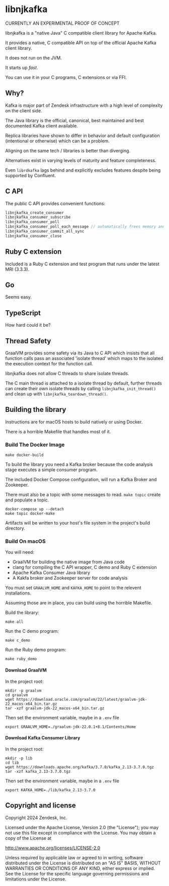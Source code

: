 # libnjkafka

CURRENTLY AN EXPERIMENTAL PROOF OF CONCEPT

libnjkafka is a "native Java" C compatible client library for Apache Kafka.

It provides a native, C compatible API on top of the official Apache Kafka client library.

It does not run on the JVM.

It starts up _fast_.

You can use it in your C programs, C extensions or via FFI.

## Why?

Kafka is major part of Zendesk infrastructure with a high level of complexity on the client side.

The Java library is the official, canonical, best maintained and best documented Kafka client available.

Replica libraries have shown to differ in behavior and default configuration (intentional or otherwise) which can be a problem.

Aligning on the same tech / libraries is better than diverging.

Alternatives exist in varying levels of maturity and feature completeness.

Even `librdkafka` lags behind and explicitly excludes features despite being supported by Confluent.

## C API

The public C API provides convenient functions:

```c
libnjkafka_create_consumer
libnjkafka_consumer_subscribe
libnjkafka_consumer_poll
libnjkafka_consumer_poll_each_message // automatically frees memory and commits offsets
libnjkafka_consumer_commit_all_sync
libnjkafka_consumer_close
```

## Ruby C extension

Included is a Ruby C extension and test program that runs under the latest MRI (3.3.3).

## Go

Seems easy.

## TypeScript

How hard could it be?

## Thread Safety

GraalVM provides some safety via its Java to C API which insists that all function calls pass an associated 'isolate thread' which maps to the isolated the execution context for the function call.

libnjkafka does not allow C threads to share isolate threads.

The C main thread is attached to a isolate thread by default, further threads can create their own isolate threads by calling `libnjkafka_init_thread()` and clean up with `libnjkafka_teardown_thread()`.

## Building the library

Instructions are for macOS hosts to build natively or using Docker.

There is a horrible Makefile that handles most of it.

### Build The Docker Image

```
make docker-build
```

To build the library you need a Kafka broker because the code analysis stage executes a simple consumer program.

The included Docker Compose configuration, will run a Kafka Broker and Zookeeper.

There must also be a topic with some messages to read. `make topic` create and populate a topic.
```
docker-compose up --detach
make topic docker-make
```
Artifacts will be written to your host's file system in the project's build directory.

### Build On macOS

You will need:
* GraalVM for building the native image from Java code
* clang for compiling the C API wrapper, C demo and Ruby C extension
* Apache Kafka Consumer Java library
* A Kakfa broker and Zookeeper server for code analysis

You must set `GRAALVM_HOME` and `KAFKA_HOME` to point to the relevent installations.

Assuming those are in place, you can build using the horrible Makefile.

Build the library:
```
make all
```

Run the C demo program:
```
make c_demo
```

Run the Ruby demo program:
```
make ruby_demo
```

#### Download GraalVM

In the project root:

```
mkdir -p graalvm
cd graalvm
wget https://download.oracle.com/graalvm/22/latest/graalvm-jdk-22_macos-x64_bin.tar.gz
tar -xzf graalvm-jdk-22_macos-x64_bin.tar.gz
```

Then set the environment variable, maybe in a `.env` file

```
export GRAALVM_HOME=./graalvm-jdk-22.0.1+8.1/Contents/Home
```

#### Download Kafka Consumer Library

In the project root:

```
mkdir -p lib
cd lib
wget https://downloads.apache.org/kafka/3.7.0/kafka_2.13-3.7.0.tgz
tar -xzf kafka_2.13-3.7.0.tgz
```

Then set the environment variable, maybe in a `.env` file

```
export KAFKA_HOME=./lib/kafka_2.13-3.7.0
```

## Copyright and license

Copyright 2024 Zendesk, Inc.

Licensed under the Apache License, Version 2.0 (the "License"); you may not use this file except in compliance with the License.
You may obtain a copy of the License at

http://www.apache.org/licenses/LICENSE-2.0

Unless required by applicable law or agreed to in writing, software distributed under the License is distributed on an "AS IS" BASIS, WITHOUT WARRANTIES OR CONDITIONS OF ANY KIND, either express or implied. See the License for the specific language governing permissions and limitations under the License.
